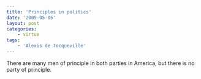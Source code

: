 ```yaml
---
title: 'Principles in politics'
date: '2009-05-05'
layout: post
categories:
    - virtue
tags:
    - 'Alexis de Tocqueville'
---
```


There are many men of principle in both parties in America, but there is no party of principle.